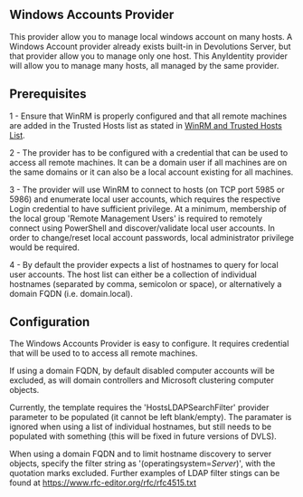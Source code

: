 ## Windows Accounts Provider

This provider allow you to manage local windows account on many hosts. A Windows Account provider already exists built-in in Devolutions Server, but that provider allow you to manage only one host. This AnyIdentity provider will allow you to manage many hosts, all managed by the same provider.

## Prerequisites

1 - Ensure that WinRM is properly configured and that all remote machines are added in the Trusted Hosts list as stated in [WinRM and Trusted Hosts List](https://docs.devolutions.net/kb/devolutions-server/how-to-articles/winrm-trustedhostslist/). 

2 - The provider has to be configured with a credential that can be used to access all remote machines. It can be a domain user if all machines are on the same domains or it can also be a local account existing for all machines. 

3 - The provider will use WinRM to connect to hosts (on TCP port 5985 or 5986) and enumerate local user accounts, which requires the respective Login credential to have sufficient privilege.  At a minimum, membership of the local group 'Remote Management Users' is required to remotely connect using PowerShell and discover/validate local user accounts.  In order to change/reset local account passwords, local administrator privilege would be required.

4 - By default the provider expects a list of hostnames to query for local user accounts.  The host list can either be a collection of individual hostnames (separated by comma, semicolon or space), or alternatively a domain FQDN (i.e. domain.local).  

## Configuration

The Windows Accounts Provider is easy to configure. It requires credential that will be used to to access all remote machines. 

If using a domain FQDN, by default disabled computer accounts will be excluded, as will domain controllers and Microsoft clustering computer objects.  

Currently, the template requires the 'HostsLDAPSearchFilter' provider parameter to be populated (it cannot be left blank/empty).  The paramater is ignored when using a list of individual hostnames, but still needs to be populated with something (this will be fixed in future versions of DVLS).  

When using a domain FQDN and to limit hostname discovery to server objects, specify the filter string as '(operatingsystem=*Server*)', with the quotation marks excluded.  Further examples of LDAP filter stings can be found at https://www.rfc-editor.org/rfc/rfc4515.txt 
